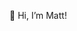 👋 Hi, I’m Matt!

<!---
matt-daugherty/matt-daugherty is a ✨ special ✨ repository because its `README.md` (this file) appears on your GitHub profile.
You can click the Preview link to take a look at your changes.
--->
